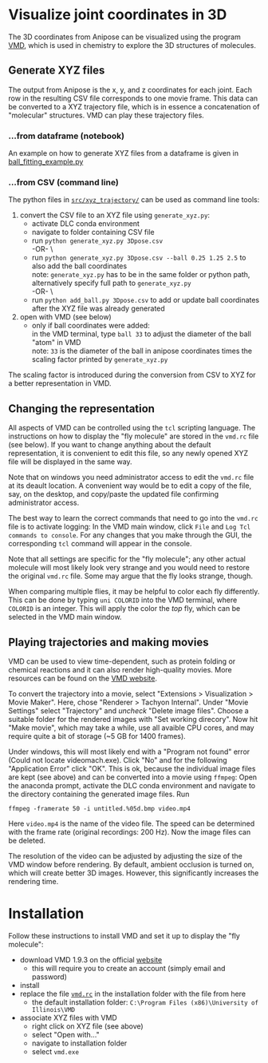 # Visualize joint coordinates in 3D
The 3D coordinates from Anipose can be visualized using the program [VMD](http://www.ks.uiuc.edu/Research/vmd/),
which is used in chemistry to explore the 3D structures of molecules.


## Generate XYZ files
The output from Anipose is the x, y, and z coordinates for each joint.
Each row in the resulting CSV file corresponds to one movie frame.
This data can be converted to a XYZ trajectory file,
which is in essence a concatenation of "molecular" structures.
VMD can play these trajectory files.

### ...from dataframe (notebook)
An example on how to generate XYZ files from a dataframe is given in 
[ball_fitting_example.py](../scripts/ball_fitting_example.py)

### ...from CSV (command line)
The python files in [`src/xyz_trajectory/`](../src/xyz_trajectory/) can be used as command line tools:
1. convert the CSV file to an XYZ file using `generate_xyz.py`:
    - activate DLC conda environment
    - navigate to folder containing CSV file
    - run `python generate_xyz.py 3Dpose.csv` \
    -OR- \
    - run `python generate_xyz.py 3Dpose.csv --ball 0.25 1.25 2.5` to also add the ball coordinates \
        note: `generate_xyz.py` has to be in the same folder or python path,
        alternatively specify full path to `generate_xyz.py`\
    -OR- \
    - run `python add_ball.py 3Dpose.csv` to add or update ball coordinates after the XYZ file was already generated
2. open with VMD (see below)
    - only if ball coordinates were added:\
    in the VMD terminal, type `ball 33` to adjust the diameter of the ball "atom" in VMD \
    note: `33` is the diameter of the ball in anipose coordinates times the scaling factor printed by `generate_xyz.py`


The scaling factor is introduced during the conversion from CSV to XYZ for a better representation in VMD.


## Changing the representation
All aspects of VMD can be controlled using the `tcl` scripting language.
The instructions on how to display the "fly molecule" are stored in the `vmd.rc` file (see below).
If you want to change anything about the default representation, it is convenient to edit this file, 
so any newly opened XYZ file will be displayed in the same way.

Note that on windows you need administrator access to edit the `vmd.rc` file at its deault location.
A convenient way would be to edit a copy of the file, say, on the desktop, and copy/paste the updated file confirming administrator access.

The best way to learn the correct commands that need to go into the `vmd.rc` file is to activate logging:
In the VMD main window, click `File` and `Log Tcl commands to console`. 
For any changes that you make through the GUI, the corresponding `tcl` command will appear in the console.

Note that all settings are specific for the "fly molecule"; any other actual molecule will most likely look very strange 
and you would need to restore the original `vmd.rc` file.
Some may argue that the fly looks strange, though.

When comparing multiple flies, it may be helpful to color each fly differently.
This can be done by typing `uni COLORID` into the VMD terminal, where `COLORID` is an integer.
This will apply the color the _top_ fly, which can be selected in the VMD main window.

## Playing trajectories and making movies
VMD can be used to view time-dependent, such as protein folding or chemical reactions 
and it can also render high-quality movies.
More resources can be found on the [VMD website](https://www.ks.uiuc.edu/Training/Tutorials/vmd/tutorial-html/node3.html).

To convert the trajectory into a movie, select "Extensions > Visualization > Movie Maker".
Here, chose "Renderer > Tachyon Internal".
Under "Movie Settings" select "Trajectory" and _uncheck_ "Delete image files".
Choose a suitable folder for the rendered images with "Set working direcory".
Now hit "Make movie", which may take a while, use all avaible CPU cores, and may require quite a bit of storage (~5 GB for 1400 frames).

Under windows, this will most likely end with a "Program not found" error (Could not locate videomach.exe).
Click "No" and for the following "Application Error" click "OK".
This is ok, because the individual image files are kept (see above) and can be converted into a movie using `ffmpeg`:
Open the anaconda prompt, activate the DLC conda environment and navigate to the directory containing the generated image files.
Run 
```
ffmpeg -framerate 50 -i untitled.%05d.bmp video.mp4
```
Here `video.mp4` is the name of the video file. The speed can be determined with the frame rate (original recordings: 200 Hz).
Now the image files can be deleted.

The resolution of the video can be adjusted by adjusting the size of the VMD window before rendering.
By default, ambient occlusion is turned on, which will create better 3D images.
However, this significantly increases the rendering time.

# Installation
Follow these instructions to install VMD and set it up to display the "fly molecule":
- download VMD 1.9.3 on the official [website](https://www.ks.uiuc.edu/Development/Download/download.cgi?PackageName=VMD)
  - this will require you to create an account (simply email and password)
- install
- replace the file [`vmd.rc`](vmd.rc) in the installation folder with the file from here
  - the default installation folder: `C:\Program Files (x86)\University of Illinois\VMD`
- associate XYZ files with VMD
  - right click on XYZ file (see above)
  - select "Open with..."
  - navigate to installation folder
  - select `vmd.exe`
